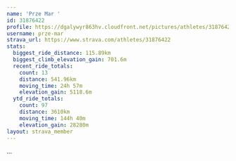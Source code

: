 ```yaml
---
name: 'Prze Mar '
id: 31876422
profile: https://dgalywyr863hv.cloudfront.net/pictures/athletes/31876422/22548952/2/large.jpg
username: prze-mar
strava_url: https://www.strava.com/athletes/31876422
stats:
  biggest_ride_distance: 115.89km
  biggest_climb_elevation_gain: 701.6m
  recent_ride_totals:
    count: 13
    distance: 541.96km
    moving_time: 24h 57m
    elevation_gain: 5118.6m
  ytd_ride_totals:
    count: 97
    distance: 3610km
    moving_time: 144h 40m
    elevation_gain: 28280m
layout: strava_member
--- 
```

...
